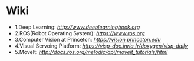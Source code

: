 Wiki
====================

* 1.Deep Learning: _http://www.deeplearningbook.org_
* 2.ROS(Robot Operating System): _https://www.ros.org_
* 3.Computer Vision at Princeton: _https://vision.princeton.edu_
* 4.Visual Servoing Platform: _https://visp-doc.inria.fr/doxygen/visp-daily_
* 5.MoveIt: _http://docs.ros.org/melodic/api/moveit_tutorials/html_
